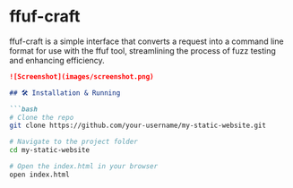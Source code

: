 # ffuf-craft

ffuf-craft is a simple interface that converts a request into a command line format for use with the ffuf tool, streamlining the process of fuzz testing and enhancing efficiency.

```markdown
![Screenshot](images/screenshot.png)

## 🛠️ Installation & Running

```bash
# Clone the repo
git clone https://github.com/your-username/my-static-website.git

# Navigate to the project folder
cd my-static-website

# Open the index.html in your browser
open index.html
